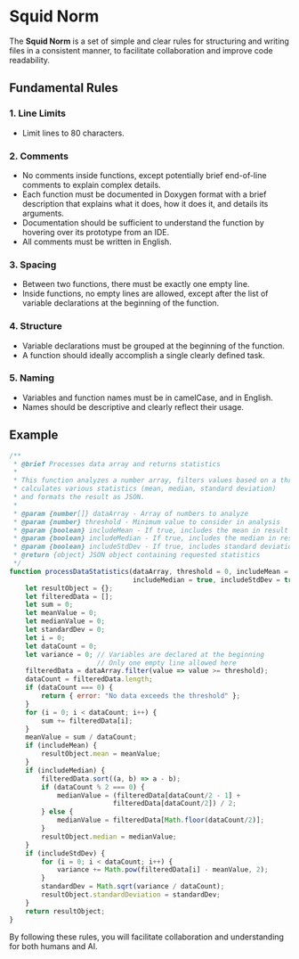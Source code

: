 # Squid Norm

The **Squid Norm** is a set of simple and clear rules for structuring 
and writing files in a consistent manner, to facilitate collaboration 
and improve code readability.

## Fundamental Rules

### 1. Line Limits
- Limit lines to 80 characters.

### 2. Comments
- No comments inside functions, except potentially brief end-of-line 
  comments to explain complex details.
- Each function must be documented in Doxygen format with a brief description 
  that explains what it does, how it does it, and details its arguments.
- Documentation should be sufficient to understand the function by 
  hovering over its prototype from an IDE.
- All comments must be written in English.

### 3. Spacing
- Between two functions, there must be exactly one empty line.
- Inside functions, no empty lines are allowed, except after the list of 
  variable declarations at the beginning of the function.

### 4. Structure
- Variable declarations must be grouped at the beginning of the function.
- A function should ideally accomplish a single clearly defined task.

### 5. Naming
- Variables and function names must be in camelCase, and in English.
- Names should be descriptive and clearly reflect their usage.

## Example

```javascript
/**
 * @brief Processes data array and returns statistics
 * 
 * This function analyzes a number array, filters values based on a threshold,
 * calculates various statistics (mean, median, standard deviation)
 * and formats the result as JSON.
 * 
 * @param {number[]} dataArray - Array of numbers to analyze
 * @param {number} threshold - Minimum value to consider in analysis
 * @param {boolean} includeMean - If true, includes the mean in result
 * @param {boolean} includeMedian - If true, includes the median in result
 * @param {boolean} includeStdDev - If true, includes standard deviation
 * @return {object} JSON object containing requested statistics
 */
function processDataStatistics(dataArray, threshold = 0, includeMean = true,
                               includeMedian = true, includeStdDev = true) {
    let resultObject = {};
    let filteredData = [];
    let sum = 0;
    let meanValue = 0;
    let medianValue = 0;
    let standardDev = 0;
    let i = 0;
    let dataCount = 0;
    let variance = 0; // Variables are declared at the beginning
                      // Only one empty line allowed here
    filteredData = dataArray.filter(value => value >= threshold);
    dataCount = filteredData.length;
    if (dataCount === 0) {
        return { error: "No data exceeds the threshold" };
    }
    for (i = 0; i < dataCount; i++) {
        sum += filteredData[i];
    }
    meanValue = sum / dataCount;
    if (includeMean) {
        resultObject.mean = meanValue;
    }
    if (includeMedian) {
        filteredData.sort((a, b) => a - b);
        if (dataCount % 2 === 0) {
            medianValue = (filteredData[dataCount/2 - 1] + 
                          filteredData[dataCount/2]) / 2;
        } else {
            medianValue = filteredData[Math.floor(dataCount/2)];
        }
        resultObject.median = medianValue;
    }
    if (includeStdDev) {
        for (i = 0; i < dataCount; i++) {
            variance += Math.pow(filteredData[i] - meanValue, 2);
        }
        standardDev = Math.sqrt(variance / dataCount);
        resultObject.standardDeviation = standardDev;
    }
    return resultObject;
}
```

By following these rules, you will facilitate collaboration and understanding
for both humans and AI.
